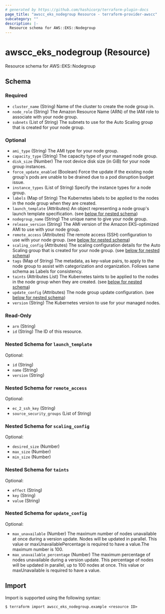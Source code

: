 ```yaml
---
# generated by https://github.com/hashicorp/terraform-plugin-docs
page_title: "awscc_eks_nodegroup Resource - terraform-provider-awscc"
subcategory: ""
description: |-
  Resource schema for AWS::EKS::Nodegroup
---
```


# awscc_eks_nodegroup (Resource)

Resource schema for AWS::EKS::Nodegroup



<!-- schema generated by tfplugindocs -->
## Schema

### Required

- `cluster_name` (String) Name of the cluster to create the node group in.
- `node_role` (String) The Amazon Resource Name (ARN) of the IAM role to associate with your node group.
- `subnets` (List of String) The subnets to use for the Auto Scaling group that is created for your node group.

### Optional

- `ami_type` (String) The AMI type for your node group.
- `capacity_type` (String) The capacity type of your managed node group.
- `disk_size` (Number) The root device disk size (in GiB) for your node group instances.
- `force_update_enabled` (Boolean) Force the update if the existing node group's pods are unable to be drained due to a pod disruption budget issue.
- `instance_types` (List of String) Specify the instance types for a node group.
- `labels` (Map of String) The Kubernetes labels to be applied to the nodes in the node group when they are created.
- `launch_template` (Attributes) An object representing a node group's launch template specification. (see [below for nested schema](#nestedatt--launch_template))
- `nodegroup_name` (String) The unique name to give your node group.
- `release_version` (String) The AMI version of the Amazon EKS-optimized AMI to use with your node group.
- `remote_access` (Attributes) The remote access (SSH) configuration to use with your node group. (see [below for nested schema](#nestedatt--remote_access))
- `scaling_config` (Attributes) The scaling configuration details for the Auto Scaling group that is created for your node group. (see [below for nested schema](#nestedatt--scaling_config))
- `tags` (Map of String) The metadata, as key-value pairs, to apply to the node group to assist with categorization and organization. Follows same schema as Labels for consistency.
- `taints` (Attributes List) The Kubernetes taints to be applied to the nodes in the node group when they are created. (see [below for nested schema](#nestedatt--taints))
- `update_config` (Attributes) The node group update configuration. (see [below for nested schema](#nestedatt--update_config))
- `version` (String) The Kubernetes version to use for your managed nodes.

### Read-Only

- `arn` (String)
- `id` (String) The ID of this resource.

<a id="nestedatt--launch_template"></a>
### Nested Schema for `launch_template`

Optional:

- `id` (String)
- `name` (String)
- `version` (String)


<a id="nestedatt--remote_access"></a>
### Nested Schema for `remote_access`

Optional:

- `ec_2_ssh_key` (String)
- `source_security_groups` (List of String)


<a id="nestedatt--scaling_config"></a>
### Nested Schema for `scaling_config`

Optional:

- `desired_size` (Number)
- `max_size` (Number)
- `min_size` (Number)


<a id="nestedatt--taints"></a>
### Nested Schema for `taints`

Optional:

- `effect` (String)
- `key` (String)
- `value` (String)


<a id="nestedatt--update_config"></a>
### Nested Schema for `update_config`

Optional:

- `max_unavailable` (Number) The maximum number of nodes unavailable at once during a version update. Nodes will be updated in parallel. This value or maxUnavailablePercentage is required to have a value.The maximum number is 100.
- `max_unavailable_percentage` (Number) The maximum percentage of nodes unavailable during a version update. This percentage of nodes will be updated in parallel, up to 100 nodes at once. This value or maxUnavailable is required to have a value.

## Import

Import is supported using the following syntax:

```shell
$ terraform import awscc_eks_nodegroup.example <resource ID>
```
